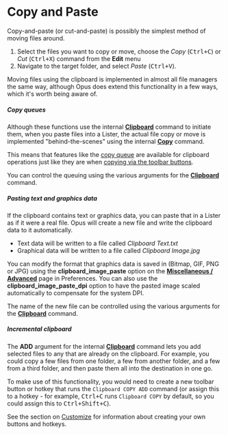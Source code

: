 # Copy and Paste

Copy-and-paste (or cut-and-paste) is possibly the simplest method of moving files around.

1.  Select the files you want to copy or move, choose the *Copy* (<kbd>Ctrl+C</kbd>) or *Cut* (<kbd>Ctrl+X</kbd>) command from the **Edit** menu
2.  Navigate to the target folder, and select *Paste* (<kbd>Ctrl+V</kbd>).

Moving files using the clipboard is implemented in almost all file managers the same way, although Opus does extend this functionality in a few ways, which it's worth being aware of.

##### Copy queues

Although these functions use the internal **[Clipboard](/Manual/reference/command_reference/internal_commands/clipboard.md)** command to initiate them, when you paste files into a Lister, the actual file copy or move is implemented "behind-the-scenes" using the internal **[Copy](/Manual/reference/command_reference/internal_commands/copy.md)** command.

This means that features like the [copy queue](copy_queues/README.md) are available for clipboard operations just like they are when [copying via the toolbar buttons](copying_using_the_toolbar_buttons/README.md).

You can control the queuing using the various arguments for the **[Clipboard](/Manual/reference/command_reference/internal_commands/clipboard.md)** command.

##### Pasting text and graphics data

If the clipboard contains text or graphics data, you can paste that in a Lister as if it were a real file. Opus will create a new file and write the clipboard data to it automatically.

- Text data will be written to a file called *Clipboard Text.txt*
- Graphical data will be written to a file called *Clipboard Image.jpg*

You can modify the format that graphics data is saved in (Bitmap, GIF, PNG or JPG) using the **clipboard_image_paste** option on the **[Miscellaneous / Advanced](/Manual/preferences/preferences_categories/miscellaneous/advanced_options.md)** page in Preferences. You can also use the **clipboard_image_paste_dpi** option to have the pasted image scaled automatically to compensate for the system DPI.

The name of the new file can be controlled using the various arguments for the **[Clipboard](/Manual/reference/command_reference/internal_commands/clipboard.md)** command.

##### Incremental clipboard

The **ADD** argument for the internal **[Clipboard](/Manual/reference/command_reference/internal_commands/clipboard.md)** command lets you add selected files to any that are already on the clipboard. For example, you could copy a few files from one folder, a few from another folder, and a few from a third folder, and then paste them all into the destination in one go.

To make use of this functionality, you would need to create a new toolbar button or hotkey that runs the `Clipboard COPY ADD` command (or assign this to a hotkey - for example, <kbd>Ctrl+C</kbd> runs `Clipboard COPY` by default, so you could assign this to <kbd>Ctrl+Shift+C</kbd>).

See the section on [Customize](/Manual/customize/README.md) for information about creating your own buttons and hotkeys.
